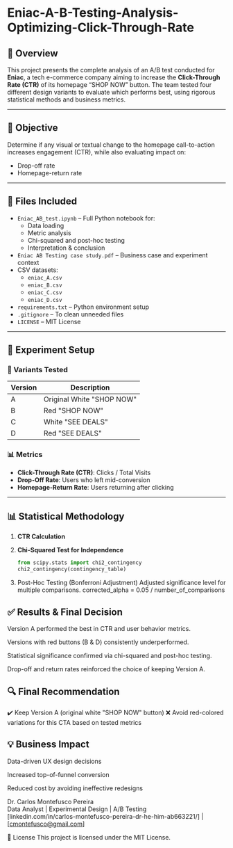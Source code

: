 # Eniac-A-B-Testing-Analysis-Optimizing-Click-Through-Rate
## 🧠 Overview
This project presents the complete analysis of an A/B test conducted for **Eniac**, a tech e-commerce company aiming to increase the **Click-Through Rate (CTR)** of its homepage “SHOP NOW” button. The team tested four different design variants to evaluate which performs best, using rigorous statistical methods and business metrics.

---

## 🎯 Objective

Determine if any visual or textual change to the homepage call-to-action increases engagement (CTR), while also evaluating impact on:
- Drop-off rate
- Homepage-return rate

---

## 📁 Files Included

- `Eniac_AB_test.ipynb` – Full Python notebook for:
  - Data loading
  - Metric analysis
  - Chi-squared and post-hoc testing
  - Interpretation & conclusion
- `Eniac AB Testing case study.pdf` – Business case and experiment context
- CSV datasets:
  - `eniac_A.csv`
  - `eniac_B.csv`
  - `eniac_C.csv`
  - `eniac_D.csv`
- `requirements.txt` – Python environment setup
- `.gitignore` – To clean unneeded files
- `LICENSE` – MIT License

---

## 🧪 Experiment Setup

### 🧱 Variants Tested

| Version | Description                            |
|---------|-----------------------------------------|
| A       | Original White "SHOP NOW"              |
| B       | Red "SHOP NOW"                         |
| C       | White "SEE DEALS"                      |
| D       | Red "SEE DEALS"                        |

### 📊 Metrics

- **Click-Through Rate (CTR)**: Clicks / Total Visits
- **Drop-Off Rate**: Users who left mid-conversion
- **Homepage-Return Rate**: Users returning after clicking

---

## 📊 Statistical Methodology

1. **CTR Calculation**
2. **Chi-Squared Test for Independence**

   ```python
   from scipy.stats import chi2_contingency
   chi2_contingency(contingency_table)
3. Post-Hoc Testing (Bonferroni Adjustment)
Adjusted significance level for multiple comparisons.
corrected_alpha = 0.05 / number_of_comparisons

## ✅ Results & Final Decision
Version A performed the best in CTR and user behavior metrics.

Versions with red buttons (B & D) consistently underperformed.

Statistical significance confirmed via chi-squared and post-hoc testing.

Drop-off and return rates reinforced the choice of keeping Version A.

## 🔍 Final Recommendation
✔️ Keep Version A (original white "SHOP NOW" button)
❌ Avoid red-colored variations for this CTA based on tested metrics

## 💡 Business Impact
Data-driven UX design decisions

Increased top-of-funnel conversion

Reduced cost by avoiding ineffective redesigns

Dr. Carlos Montefusco Pereira\
Data Analyst | Experimental Design | A/B Testing\
[linkedin.com/in/carlos-montefusco-pereira-dr-he-him-ab663221/] | [cmontefusco@gmail.com]

📄 License
This project is licensed under the MIT License.
